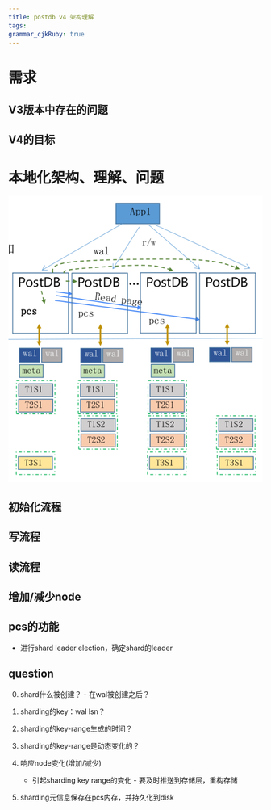 ```yaml
---
title: postdb v4 架构理解
tags: 
grammar_cjkRuby: true
---
```

# 需求
## V3版本中存在的问题

## V4的目标


# 本地化架构、理解、问题

![enter description here](./images/Screenshot_from_2022-11-28_15-34-37.png)

## 初始化流程

## 写流程

## 读流程

## 增加/减少node

## pcs的功能
- 进行shard leader election，确定shard的leader

## question
0. shard什么被创建？ - 在wal被创建之后？
1. sharding的key：wal lsn？
2. sharding的key-range生成的时间？
3. sharding的key-range是动态变化的？
2. 响应node变化(增加/减少)
	- 引起sharding key range的变化 - 要及时推送到存储层，重构存储
	
3. sharding元信息保存在pcs内存，并持久化到disk

